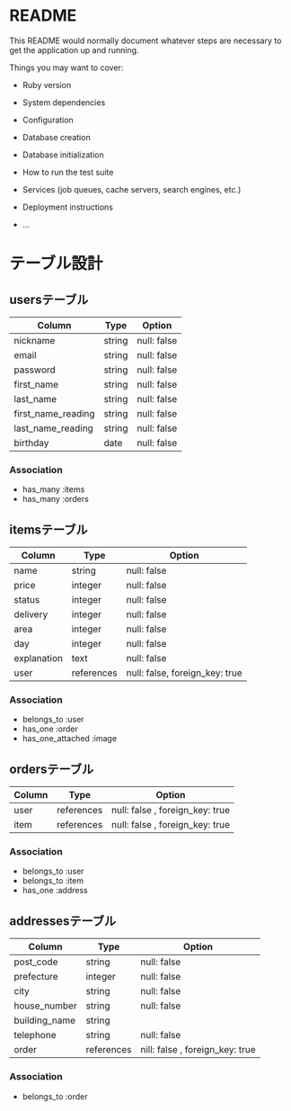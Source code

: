 # README

This README would normally document whatever steps are necessary to get the
application up and running.

Things you may want to cover:

* Ruby version

* System dependencies

* Configuration

* Database creation

* Database initialization

* How to run the test suite

* Services (job queues, cache servers, search engines, etc.)

* Deployment instructions

* ...

# テーブル設計

## usersテーブル
| Column | Type | Option |
| ------ | ---- | ------ |
| nickname | string | null: false |
| email | string | null: false |
| password | string | null: false |
| first_name | string | null: false |
| last_name | string | null: false |
| first_name_reading | string | null: false |
| last_name_reading | string | null: false |
| birthday | date | null: false |

### Association

- has_many :items
- has_many :orders

## itemsテーブル
| Column | Type | Option |
| ------ | ---- | ------ |
| name | string | null: false |
| price | integer | null: false |
| status | integer | null: false |
| delivery | integer | null: false |
| area | integer | null: false |
| day | integer | null: false |
| explanation | text | null: false |
| user | references | null: false, foreign_key: true |

### Association

- belongs_to :user
- has_one :order
- has_one_attached :image

## ordersテーブル

| Column | Type | Option |
| ------ | ---- | ------ |
| user | references | null: false , foreign_key: true |
| item | references | null: false , foreign_key: true |

### Association

- belongs_to :user
- belongs_to :item
- has_one :address


## addressesテーブル

| Column | Type | Option |
| ------ | ---- | ------ |
| post_code | string | null: false |
| prefecture | integer | null: false |
| city | string | null: false |
| house_number | string | null: false|
| building_name | string| |
| telephone | string | null: false |
| order | references | nill: false , foreign_key: true |

### Association

- belongs_to :order
